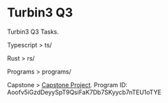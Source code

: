 # Turbin3 Q3

Turbin3 Q3 Tasks.

Typescript > ts/

Rust > rs/

Programs > programs/

Capstone > [Capstone Project](https://github.com/thewuhxyz/barn). Program ID: Aoofv5iGzdDeyySpT9QsiFaK7Db7SKyycb7nTEU1oTYE